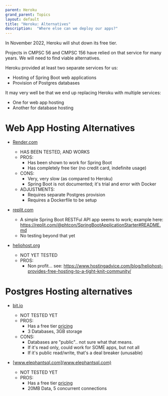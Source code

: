 ```yaml
---
parent: Heroku
grand_parent: Topics
layout: default
title: "Heroku: Alternatives"
description:  "Where else can we deploy our apps?"
---
```


In November 2022, Heroku will shut down its free tier.  

Projects in CMPSC 56 and CMPSC 156 have relied on that service for many years.  We will need to find viable alternatives.

Heroku provided at least two separate services for us:

* Hosting of Spring Boot web applications
* Provision of Postgres databases

It may very well be that we end up replacing Heroku with multiple services: 
* One for web app hosting
* Another for database hosting

# Web App Hosting Alternatives

* [Render.com](https://render.com)
  - HAS BEEN TESTED, AND WORKS
  - PROS: 
    - Has been shown to work for Spring Boot
    - Has completely free tier (no credit card, indefinite usage)
  - CONS:
    - Very, very slow (as compared to Heroku)
    - Spring Boot is not documented; it's trial and error with Docker
  - ADJUSTMENTS:
    - Requires separate Postgres provision
    - Requires a Dockerfile to be setup
  
* [replit.com](https://replit.com)
  - A simple Spring Boot RESTFul API app seems to work; example here: <https://replit.com/@phtcon/SpringBootApplicationStarter#README.md>
  - No testing beyond that yet  
  
* [heliohost.org](https://heliohost.org/)
  - NOT YET TESTED
  - PROS:
    - Non profit... see: <https://www.hostingadvice.com/blog/heliohost-provides-free-hosting-to-a-tight-knit-community/>
    
  
# Postgres Hosting alternatives
  
* [bit.io](https://bit.io/)
  - NOT TESTED YET
  - PROS: 
    - Has a free tier [pricing](https://bit.io/pricing)
    - 3 Databases, 3GB storage
  - CONS:
    - Databases are "public".. not sure what that means.
    - If it's read only, could work for SOME apps, but not all
    - If it's public read/write, that's a deal breaker (unusable)

    
* [www.elephantsql.com](www.elephantsql.com)
  - NOT TESTED YET
  - PROS: 
    - Has a free tier [pricing](https://www.elephantsql.com/plans.html)
    - 20MB Data, 5 concurrent connections

  
